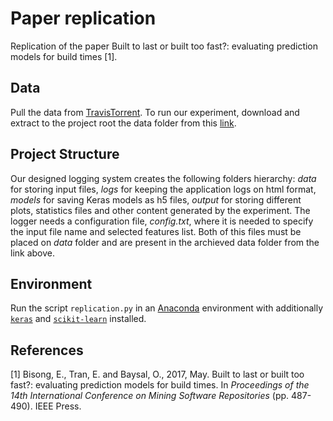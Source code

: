 # Paper replication

Replication of the paper Built to last or built too fast?: evaluating prediction models for build times [1].

## Data

Pull the data from [TravisTorrent](https://travistorrent.testroots.org/page_access/).
To run our experiment, download and extract to the project root the data folder from this [link](https://drive.google.com/file/d/1PFv_-HHB2aIpxm8xfqCbB9QYfhKl4zB8/view?usp=sharing).

## Project Structure
Our designed logging system creates the following folders hierarchy: *data* for storing input files, *logs* for keeping the application logs on html format, *models* for saving Keras models as h5 files, *output* for storing different plots, statistics files and other content generated by the experiment. The logger needs a configuration file, *config.txt*, where it is needed to specify the input file name and selected features list. Both of this files must be placed on *data* folder and are present in the archieved data folder from the link above.

## Environment

Run the script `replication.py` in an [Anaconda](https://www.anaconda.com/) environment with additionally [`keras`](https://pypi.org/project/Keras/) and [`scikit-learn`](https://pypi.org/project/scikit-learn/) installed.

## References

[1] Bisong, E., Tran, E. and Baysal, O., 2017, May. Built to last or built too fast?: evaluating prediction models for build times. In _Proceedings of the 14th International Conference on Mining Software Repositories_ (pp. 487-490). IEEE Press.
